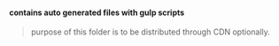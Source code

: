 #### contains auto generated files with gulp scripts
> purpose of this folder is to be distributed through CDN optionally.
